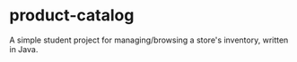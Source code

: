 # product-catalog
A simple student project for managing/browsing a store's inventory, written in Java.
